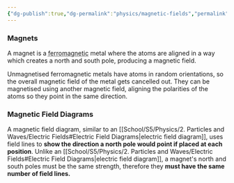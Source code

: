 ```yaml
---
{"dg-publish":true,"dg-permalink":"physics/magnetic-fields","permalink":"/physics/magnetic-fields/"}
---
```



### Magnets
A magnet is a <abbr title="An elemental metal or metal alloy containing iron, cobalt or nickel, which can be magnetised">ferromagnetic</abbr> metal where the atoms are aligned in a way which creates a north and south pole, producing a magnetic field. 

Unmagnetised ferromagnetic metals have atoms in random orientations, so the overall magnetic field of the metal gets cancelled out. They can be magnetised using another magnetic field, aligning the polarities of the atoms so they point in the same direction.

### Magnetic Field Diagrams
A magnetic field diagram, similar to an [[School/S5/Physics/2. Particles and Waves/Electric Fields#Electric Field Diagrams\|electric field diagram]], uses field lines to **show the direction a north pole would point if placed at each position**. Unlike an [[School/S5/Physics/2. Particles and Waves/Electric Fields#Electric Field Diagrams\|electric field diagram]], a magnet's north and south poles must be the same strength, therefore they **must have the same number of field lines.**
